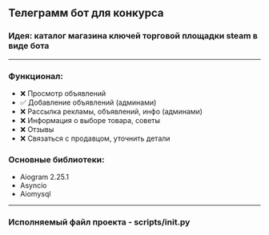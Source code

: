 ## Телеграмм бот для конкурса
### Идея: каталог магазина ключей торговой площадки steam в виде бота

___
### Функционал: 
- &#10060; Просмотр объявлений
- &#9989; Добавление объявлений (админами)
- &#10060; Рассылка рекламы, объявлений, инфо (админами)
- &#10060; Информация о выборе товара, советы
- &#10060; Отзывы
- &#10060; Связаться с продавцом, уточнить детали

### Основные библиотеки: 
- Aiogram 2.25.1
- Asyncio
- Aiomysql
___
### Исполняемый файл проекта - scripts/__init__.py


